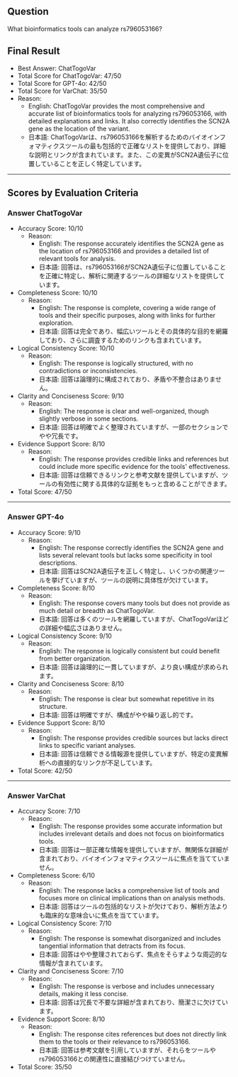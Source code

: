 ## Question

What bioinformatics tools can analyze rs796053166?

## Final Result

- Best Answer: ChatTogoVar
- Total Score for ChatTogoVar: 47/50
- Total Score for GPT-4o: 42/50
- Total Score for VarChat: 35/50
- Reason:
  - English: ChatTogoVar provides the most comprehensive and accurate list of bioinformatics tools for analyzing rs796053166, with detailed explanations and links. It also correctly identifies the SCN2A gene as the location of the variant.
  - 日本語: ChatTogoVarは、rs796053166を解析するためのバイオインフォマティクスツールの最も包括的で正確なリストを提供しており、詳細な説明とリンクが含まれています。また、この変異がSCN2A遺伝子に位置していることを正しく特定しています。

---

## Scores by Evaluation Criteria

### Answer ChatTogoVar
- Accuracy Score: 10/10
  - Reason: 
    - English: The response accurately identifies the SCN2A gene as the location of rs796053166 and provides a detailed list of relevant tools for analysis.
    - 日本語: 回答は、rs796053166がSCN2A遺伝子に位置していることを正確に特定し、解析に関連するツールの詳細なリストを提供しています。
- Completeness Score: 10/10
  - Reason: 
    - English: The response is complete, covering a wide range of tools and their specific purposes, along with links for further exploration.
    - 日本語: 回答は完全であり、幅広いツールとその具体的な目的を網羅しており、さらに調査するためのリンクも含まれています。
- Logical Consistency Score: 10/10
  - Reason: 
    - English: The response is logically structured, with no contradictions or inconsistencies.
    - 日本語: 回答は論理的に構成されており、矛盾や不整合はありません。
- Clarity and Conciseness Score: 9/10
  - Reason: 
    - English: The response is clear and well-organized, though slightly verbose in some sections.
    - 日本語: 回答は明確でよく整理されていますが、一部のセクションでやや冗長です。
- Evidence Support Score: 8/10
  - Reason: 
    - English: The response provides credible links and references but could include more specific evidence for the tools' effectiveness.
    - 日本語: 回答は信頼できるリンクと参考文献を提供していますが、ツールの有効性に関する具体的な証拠をもっと含めることができます。
- Total Score: 47/50

---

### Answer GPT-4o
- Accuracy Score: 9/10
  - Reason: 
    - English: The response correctly identifies the SCN2A gene and lists several relevant tools but lacks some specificity in tool descriptions.
    - 日本語: 回答はSCN2A遺伝子を正しく特定し、いくつかの関連ツールを挙げていますが、ツールの説明に具体性が欠けています。
- Completeness Score: 8/10
  - Reason: 
    - English: The response covers many tools but does not provide as much detail or breadth as ChatTogoVar.
    - 日本語: 回答は多くのツールを網羅していますが、ChatTogoVarほどの詳細や幅広さはありません。
- Logical Consistency Score: 9/10
  - Reason: 
    - English: The response is logically consistent but could benefit from better organization.
    - 日本語: 回答は論理的に一貫していますが、より良い構成が求められます。
- Clarity and Conciseness Score: 8/10
  - Reason: 
    - English: The response is clear but somewhat repetitive in its structure.
    - 日本語: 回答は明確ですが、構成がやや繰り返し的です。
- Evidence Support Score: 8/10
  - Reason: 
    - English: The response provides credible sources but lacks direct links to specific variant analyses.
    - 日本語: 回答は信頼できる情報源を提供していますが、特定の変異解析への直接的なリンクが不足しています。
- Total Score: 42/50

---

### Answer VarChat
- Accuracy Score: 7/10
  - Reason: 
    - English: The response provides some accurate information but includes irrelevant details and does not focus on bioinformatics tools.
    - 日本語: 回答は一部正確な情報を提供していますが、無関係な詳細が含まれており、バイオインフォマティクスツールに焦点を当てていません。
- Completeness Score: 6/10
  - Reason: 
    - English: The response lacks a comprehensive list of tools and focuses more on clinical implications than on analysis methods.
    - 日本語: 回答はツールの包括的なリストが欠けており、解析方法よりも臨床的な意味合いに焦点を当てています。
- Logical Consistency Score: 7/10
  - Reason: 
    - English: The response is somewhat disorganized and includes tangential information that detracts from its focus.
    - 日本語: 回答はやや整理されておらず、焦点をそらすような周辺的な情報が含まれています。
- Clarity and Conciseness Score: 7/10
  - Reason: 
    - English: The response is verbose and includes unnecessary details, making it less concise.
    - 日本語: 回答は冗長で不要な詳細が含まれており、簡潔さに欠けています。
- Evidence Support Score: 8/10
  - Reason: 
    - English: The response cites references but does not directly link them to the tools or their relevance to rs796053166.
    - 日本語: 回答は参考文献を引用していますが、それらをツールやrs796053166との関連性に直接結びつけていません。
- Total Score: 35/50